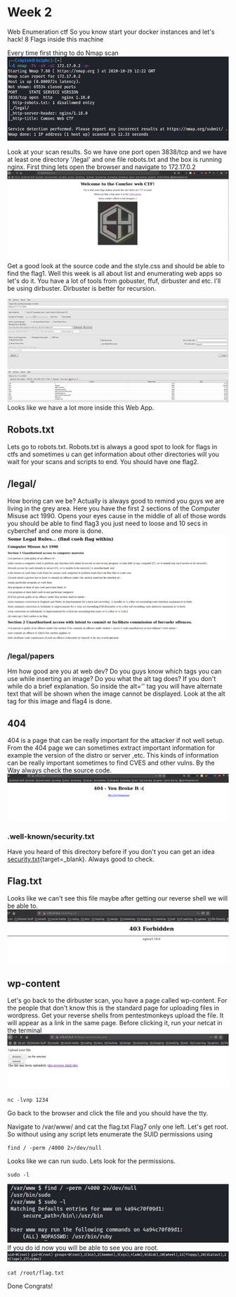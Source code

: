# Week 2
Web Enumeration ctf
So you know start your docker instances and let's hack!
8 Flags inside this machine

Every time first thing to do Nmap scan
![scan](img/scan.png)

Look at your scan results. So we have one port open 3838/tcp and we have at least one directory '/legal' and one file robots.txt and the box is running nginx.
First thing lets open the browser and navigate to 172.17.0.2
![Homepage](img/index.png)
Get a good look at the source code and the style.css and should be able to find the flag1.
Well this week is all about list and enumerating web apps so let's do it. You have a lot of tools from gobuster, ffuf, dirbuster and etc.
I'll be using dirbuster. Dirbuster is better for recursion.

![](img/startingdirbuster.png)
![](img/dirbuster.png)
Looks like we have a lot more inside this Web App.

## Robots.txt

Lets go to robots.txt. Robots.txt is always a good spot to look for flags in ctfs and sometimes u can get information about other directories will you wait for your scans and scripts to end.
You should have one flag2.


## /legal/

How boring can we be? Actually is always good to remind you guys we are living in the grey area. Here you have the first 2 sections of the Computer Misuse act 1990. Opens your eyes cause in the middle of all of those words you should be able to find flag3 you just need to loose and 10 secs in cyberchef and one more is done. 
![](img/legal.png)

### /legal/papers

Hm how good are you at web dev? Do you guys know which tags you can use while inserting an image?
Do you what the alt tag does?
If you don't while do a brief explanation. So inside the alt='' tag you will have alternate text that will be shown when the image cannot be displayed. Look at the alt tag for this image and flag4 is done. 


## 404

404 is a page that can be really important for the attacker if not well setup. From the 404 page we can sometimes extract important information for example the version of the distro or server ,etc. This kinds of information can be really important sometimes to find CVES and other vulns.
By the Way always check the source code.
![](img/404.png)

### .well-known/security.txt

Have you heard of this directory before if you don't you can get an idea [security.txt](https://en.wikipedia.org/wiki/Security.txt){target=_blank}. Always good to check. 

## Flag.txt

Looks like we can't see this file maybe after getting our reverse shell we will be able to.
![](img/flag_txt.png)


## wp-content

Let's go back to the dirbuster scan, you have a page called wp-content. For the people that don't know this is the standard page for uploading files in wordpress. Get your reverse shells from pentestmonkeys upload the file. It will appear as a link in the same page. Before clicking it, run your netcat in the terminal
![](img/reversein.png)

```
nc -lvnp 1234
```
Go back to the browser and click the file and you should have the tty.

Navigate to /var/www/ and cat the flag.txt
Flag7 only one left.
Let's get root.
So without using any script lets enumerate the SUID permissions using
```
find / -perm /4000 2>/dev/null
```
Looks like we can run sudo.
Lets look for the permissions.
```
sudo -l
```
![](img/privesc.png)
If you do id now you will be able to see you are root. 
![](img/rooted.png)
```
cat /root/flag.txt
```
Done Congrats!